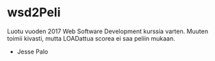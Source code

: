 # wsd2Peli
Luotu vuoden 2017 Web Software Development kurssia varten. Muuten toimii kivasti, mutta LOADattua scorea ei saa peliin mukaan.
- Jesse Palo
